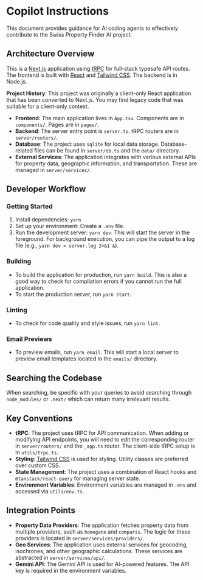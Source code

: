 # Copilot Instructions

This document provides guidance for AI coding agents to effectively contribute to the Swiss Property Finder AI project.

## Architecture Overview

This is a [Next.js](https://nextjs.org/) application using [tRPC](https://trpc.io/) for full-stack typesafe API routes. The frontend is built with [React](https://react.dev/) and [Tailwind CSS](https://tailwindcss.com/). The backend is in Node.js.

**Project History**: This project was originally a client-only React application that has been converted to Next.js. You may find legacy code that was suitable for a client-only context.

-   **Frontend**: The main application lives in `App.tsx`. Components are in `components/`. Pages are in `pages/`.
-   **Backend**: The server entry point is `server.ts`. tRPC routers are in `server/routers/`.
-   **Database**: The project uses `sqlite` for local data storage. Database-related files can be found in `server/db.ts` and the `data/` directory.
-   **External Services**: The application integrates with various external APIs for property data, geographic information, and transportation. These are managed in `server/services/`.

## Developer Workflow

### Getting Started

1.  Install dependencies: `yarn`
2.  Set up your environment: Create a `.env` file.
3.  Run the development server: `yarn dev`. This will start the server in the foreground. For background execution, you can pipe the output to a log file (e.g., `yarn dev > server.log 2>&1 &`).

### Building

-   To build the application for production, run `yarn build`. This is also a good way to check for compilation errors if you cannot run the full application.
-   To start the production server, run `yarn start`.

### Linting

-   To check for code quality and style issues, run `yarn lint`.

### Email Previews

-   To preview emails, run `yarn email`. This will start a local server to preview email templates located in the `emails/` directory.

## Searching the Codebase

When searching, be specific with your queries to avoid searching through `node_modules/` or `.next/` which can return many irrelevant results.

## Key Conventions

-   **tRPC**: The project uses tRPC for API communication. When adding or modifying API endpoints, you will need to edit the corresponding router in `server/routers/` and the `_app.ts` router. The client-side tRPC setup is in `utils/trpc.ts`.
-   **Styling**: [Tailwind CSS](httpss://tailwindcss.com/) is used for styling. Utility classes are preferred over custom CSS.
-   **State Management**: The project uses a combination of React hooks and `@tanstack/react-query` for managing server state.
-   **Environment Variables**: Environment variables are managed in `.env` and accessed via `utils/env.ts`.

## Integration Points

-   **Property Data Providers**: The application fetches property data from multiple providers, such as `homegate` and `comparis`. The logic for these providers is located in `server/services/providers/`.
-   **Geo Services**: The application uses external services for geocoding, isochrones, and other geographic calculations. These services are abstracted in `server/services/api/`.
-   **Gemini API**: The Gemini API is used for AI-powered features. The API key is required in the environment variables.
